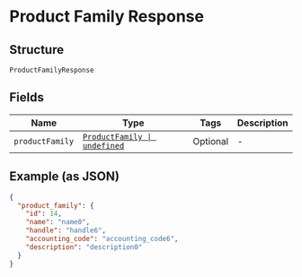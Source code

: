 
# Product Family Response

## Structure

`ProductFamilyResponse`

## Fields

| Name | Type | Tags | Description |
|  --- | --- | --- | --- |
| `productFamily` | [`ProductFamily \| undefined`](../../doc/models/product-family.md) | Optional | - |

## Example (as JSON)

```json
{
  "product_family": {
    "id": 14,
    "name": "name0",
    "handle": "handle6",
    "accounting_code": "accounting_code6",
    "description": "description0"
  }
}
```

